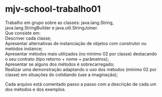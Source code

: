 # mjv-school-trabalho01

Trabalho em grupo sobre as classes: java.lang.String, java.lang.StringBuilder e java.util.StringJoiner. <br>
Que consiste em: <br>
  Descriver cada classe; <br>
  Apresentar alternativas de instanciação de objetos com construtor ou metódos instance; <br>
  Apresentar métodos mais utilizados (no mínimo 02 por classe) destacando o seu contrato (tipo retorno + nome + parâmetros); <br>
  Apresentar se alguns dos métodos é sobrecarregado; <br>
  Realizar uma demonstração adaptando o uso dos métodos (mínimo 02 por classe) em situações do cotidiando (use a imaginação); <br>
  
Cada arquivo está comentado passo a passo com a descrição de cada um dos métodos e dos exemplos. <br>
